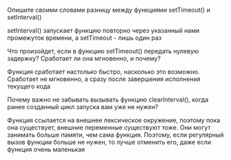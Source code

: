 Опишите своими словами разницу между функциями setTimeout() и setInterval()

setInterval() запускает функцию повторно через указанный нами промежуток времени, а setTimeout - лишь один раз

Что произойдет, если в функцию setTimeout() передать нулевую задержку? Сработает ли она мгновенно, и почему?

Функция сработает настолько быстро, насколько это возможно. Сработает не мгновенно, а сразу после завершения исполнения текущего кода

Почему важно не забывать вызывать функцию clearInterval(), когда ранее созданный цикл запуска вам уже не нужен?

Функция ссылается на внешнее лексическое окружение, поэтому пока она существует, внешние переменные существуют тоже. Они могут занимать больше памяти, чем сама функция. Поэтому, если регулярный вызов функции больше не нужен, то лучше отменить его, даже если функция очень маленькая
